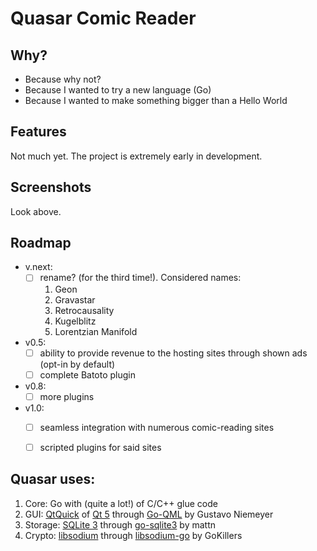 # Quasar Comic Reader

Why?
----

* Because why not?
* Because I wanted to try a new language (Go)
* Because I wanted to make something bigger than a Hello World

Features
--------

Not much yet. The project is extremely early in development.

Screenshots
-----------

Look above.

Roadmap
-------

- v.next:
  * [ ] rename? (for the third time!). Considered names: 
    1. Geon
    2. Gravastar
    3. Retrocausality
    4. Kugelblitz
    5. Lorentzian Manifold 

- v0.5:
  * [ ] ability to provide revenue to the hosting sites through shown ads (opt-in by default)
  * [ ] complete Batoto plugin
  
- v0.8:
  * [ ] more plugins
 
- v1.0:
  * [ ] seamless integration with numerous comic-reading sites 
  * [ ] scripted plugins for said sites


Quasar uses:
------------

1. Core: Go with (quite a lot!) of C/C++ glue code
2. GUI: [QtQuick](http://doc.qt.io/qt-5/qtquick-index.html) of [Qt 5](http://www.qt.io/) through [Go-QML](https://github.com/go-qml/qml) by Gustavo Niemeyer
3. Storage: [SQLite 3](https://www.sqlite.org/) through [go-sqlite3](https://github.com/mattn/go-sqlite3/) by mattn
4. Crypto: [libsodium](https://github.com/jedisct1/libsodium) through [libsodium-go](https://github.com/GoKillers/libsodium-go) by GoKillers
